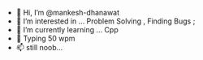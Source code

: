 - 👋 Hi, I’m @mankesh-dhanawat
- 👀 I’m interested in ... Problem Solving , Finding Bugs ;
- 🌱 I’m currently learning ... Cpp
- 💞️ Typing 50 wpm
- 📫 still noob...

<!---
mankesh-dhanawat/mankesh-dhanawat is a ✨ special ✨ repository because its `README.md` (this file) appears on your GitHub profile.
You can click the Preview link to take a look at your changes.
--->
